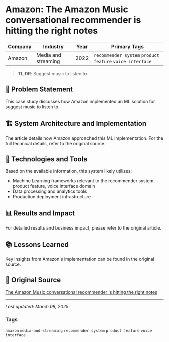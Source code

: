 # Amazon: The Amazon Music conversational recommender is hitting the right notes

| Company | Industry | Year | Primary Tags | 
|---------|----------|------|--------------|
| Amazon | Media and streaming | 2022 | `recommender system` `product feature` `voice interface` |

> **TL;DR**: Suggest music to listen to

## 📝 Problem Statement

This case study discusses how Amazon implemented an ML solution for suggest music to listen to.

## 🏗️ System Architecture and Implementation

The article details how Amazon approached this ML implementation. For the full technical details, refer to the original source.

## 🔧 Technologies and Tools

Based on the available information, this system likely utilizes:

- Machine Learning frameworks relevant to the recommender system, product feature, voice interface domain
- Data processing and analytics tools
- Production deployment infrastructure

## 📊 Results and Impact

For detailed results and business impact, please refer to the original article.

## 📚 Lessons Learned

Key insights from Amazon's implementation can be found in the original source.

## 🔗 Original Source

[The Amazon Music conversational recommender is hitting the right notes](https://www.amazon.science/latest-news/how-amazon-music-uses-recommendation-system-machine-learning)

---

*Last updated: March 08, 2025*

### Tags

`amazon` `media-and-streaming` `recommender system` `product feature` `voice interface`

